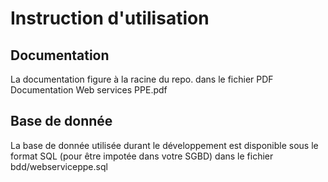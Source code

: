 # Instruction d'utilisation

## Documentation

La documentation figure à la racine du repo. dans le fichier PDF Documentation Web services PPE.pdf

## Base de donnée

La base de donnée utilisée durant le développement est disponible sous le format SQL (pour être impotée dans votre SGBD) dans le fichier bdd/webserviceppe.sql
